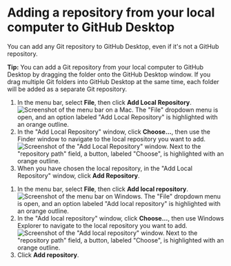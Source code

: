 # Adding a repository from your local computer to GitHub Desktop

You can add any Git repository to GitHub Desktop, even if it's not a GitHub repository.

<div class="ghd-spotlight ghd-spotlight-tip border rounded-1 my-3 p-3 f5 color-border-accent-emphasis color-bg-accent">

**Tip:** You can add a Git repository from your local computer to GitHub Desktop by dragging the folder onto the GitHub Desktop window. If you drag multiple Git folders into GitHub Desktop at the same time, each folder will be added as a separate Git repository.

</div>

<div class="ghd-tool mac">

1. In the menu bar, select **File**, then click **Add Local Repository**.
   ![Screenshot of the menu bar on a Mac. The "File" dropdown menu is open, and an option labeled "Add Local Repository" is highlighted with an orange outline.](/assets/images/help/desktop/add-local-repository-mac.png)
1. In the "Add Local Repository" window, click **Choose...**, then use the Finder window to navigate to the local repository you want to add.
   ![Screenshot of the "Add Local Repository" window. Next to the "repository path" field, a button, labeled "Choose", is highlighted with an orange outline.](/assets/images/help/desktop/add-repo-choose-button-mac.png)
1. When you have chosen the local repository, in the "Add Local Repository" window, click **Add Repository**.

</div>

<div class="ghd-tool windows">

1. In the menu bar, select **File**, then click **Add local repository**.
   ![Screenshot of the menu bar on Windows. The "File" dropdown menu is open, and an option labeled "Add local repository" is highlighted with an orange outline.](/assets/images/help/desktop/add-local-repository-windows.png)
1. In the "Add local repository" window, click **Choose...**, then use Windows Explorer to navigate to the local repository you want to add.
   ![Screenshot of the "Add local repository" window. Next to the "repository path" field, a button, labeled "Choose", is highlighted with an orange outline.](/assets/images/help/desktop/add-repo-choose-button-mac.png)
1. Click **Add repository**.

</div>
